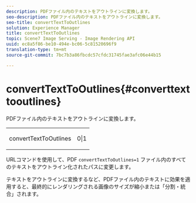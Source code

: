 ```yaml
---
description: PDFファイル内のテキストをアウトラインに変換します。
seo-description: PDFファイル内のテキストをアウトラインに変換します。
seo-title: convertTextToOutlines
solution: Experience Manager
title: convertTextToOutlines
topic: Scene7 Image Serving - Image Rendering API
uuid: ec8a5f86-be10-494e-bc06-5c81520696f9
translation-type: tm+mt
source-git-commit: 7bc7b3a86fbcdc57cfdc31745fae3afc06e44b15

---
```



# convertTextToOutlines{#converttexttooutlines}

PDFファイル内のテキストをアウトラインに変換します。

<table id="simpletable_FDE0D8786BC747AF87A336452500E695"> 
 <tr class="strow"> 
  <td class="stentry"> <p><span class="codeph"> convertTextToOutlines</span> </p> </td> 
  <td class="stentry"> <p>0|1 </p></td> 
 </tr> 
</table>

URLコマンドを使用して、PDF `convertTextToOutlines=1` ファイル内のすべてのテキストをアウトライン化されたパスに変更します。

テキストをアウトラインに変換するなど、PDFファイル内のテキストに効果を適用すると、最終的にレンダリングされる画像のサイズが縮小または「分割・統合」されます。
